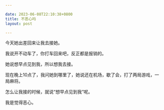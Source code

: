```yaml
---

date: 2023-06-08T22:10:38+0800
title: 不恶心吗
layout: post

---
```


今天她出差回来让我去接她。

我说开不动车了，你打车回来吧，反正都是报销的。

她说想早点见到我，所以想我去接。

现在晚上10点了，我问她到哪里了，她说还在机场，歇了会，打了两局游戏，一局麻将。

怎么让我接的时候，就说“想早点见到我”呢。

我是觉得恶心。
